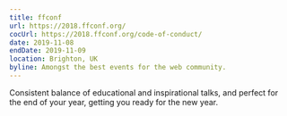 ```yaml
---
title: ffconf
url: https://2018.ffconf.org/
cocUrl: https://2018.ffconf.org/code-of-conduct/
date: 2019-11-08
endDate: 2019-11-09
location: Brighton, UK
byline: Amongst the best events for the web community.
---
```


Consistent balance of educational and inspirational talks, and perfect for the end of your year, getting you ready for the new year.